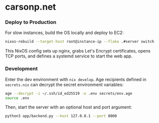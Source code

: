 # carsonp.net

### Deploy to Production
For slow instances, build the OS locally and deploy to EC2: 
```bash
nixos-rebuild --target-host root@instance-ip --flake .#server switch
```
This NixOS config sets up nginx, grabs Let's Encrypt certificates, opens TCP ports, and defines a systemd service to start the web app.

### Development
Enter the dev environment with `nix develop`.
Age recipients defined in `secrets.nix` can decrypt the secret environment variables:
```bash
age --decrypt -i ~/.ssh/id_ed25519 -o .env secrets/env.age
source .env
```
Then, start the server with an optional host and port argument:
```bash
python3 app/backend.py --host 127.0.0.1 --port 8000
```

